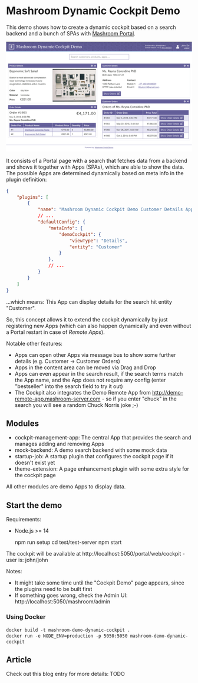 
# Mashroom Dynamic Cockpit Demo

This demo shows how to create a dynamic cockpit based on a search backend and a bunch of SPAs with [Mashroom Portal](https://www.mashroom-server.com).

![Screenshot](screenshot.png)

It consists of a Portal page with a search that fetches data from a backend and shows it together with Apps (SPAs), which are able to show the data.
The possible Apps are determined dynamically based on meta info in the plugin definition:

```json
{
    "plugins": [
        {
            "name": "Mashroom Dynamic Cockpit Demo Customer Details App",
            // ...
            "defaultConfig": {
                "metaInfo": {
                    "demoCockpit": {
                        "viewType": "Details",
                        "entity": "Customer"
                    }
                },
                // ...
            }
        }
    ]
}
```

...which means: This App can display details for the search hit entity "Customer".

So, this concept allows it to extend the cockpit dynamically by just registering new Apps
(which can also happen dynamically and even without a Portal restart in case of *Remote Apps*).

Notable other features:

 * Apps can open other Apps via message bus to show some further details (e.g. Customer -> Customer Orders)
 * Apps in the content area can be moved via Drag and Drop
 * Apps can even appear in the search result, if the search terms match the App name, and the App does not require any config
   (enter "bestseller" into the search field to try it out)
 * The Cockpit also integrates the Demo Remote App from http://demo-remote-app.mashroom-server.com - so if you enter "chuck"
   in the search you will see a random Chuck Norris joke ;-)

## Modules

 * cockpit-management-app: The central App that provides the search and manages adding and removing Apps
 * mock-backend: A demo search backend with some mock data
 * startup-job: A startup plugin that configures the cockpit page if it doesn't exist yet
 * theme-extension: A page enhancement plugin with some extra style for the cockpit page

All other modules are demo Apps to display data.

## Start the demo

Requirements:
  * Node.js >= 14


    npm run setup
    cd test/test-server
    npm start


The cockpit will be available at http://localhost:5050/portal/web/cockpit - user is: john/john

Notes:
 * It might take some time until the "Cockpit Demo" page appears, since the plugins need to be built first
 * If something goes wrong, check the Admin UI: http://localhost:5050/mashroom/admin

### Using Docker

    docker build -t mashroom-demo-dynamic-cockpit .
    docker run -e NODE_ENV=production -p 5050:5050 mashroom-demo-dynamic-cockpit

## Article

Check out this blog entry for more details: TODO
